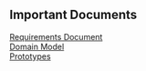 ## Important Documents  
[Requirements Document](https://github.com/erincloehr/Travel-Content-Management-Editor/blob/master/Important-Documents/RequirementsDocument.pdf)  
[Domain Model](https://github.com/erincloehr/Travel-Content-Management-Editor/blob/master/Important-Documents/TravelContentManagementDomainModel.vpp)  
[Prototypes](https://github.com/erincloehr/Travel-Content-Management-Editor/tree/master/Important-Documents/Prototypes)
